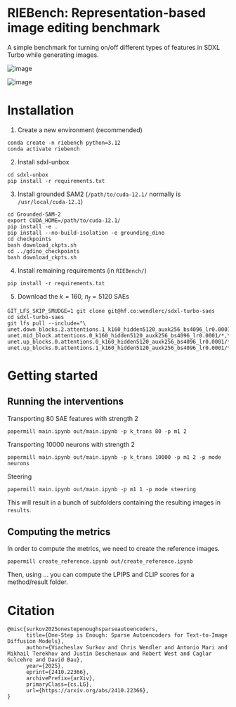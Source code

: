 # RIEBench: Representation-based image editing benchmark

A simple benchmark for turning on/off different types of features in SDXL Turbo while generating images.

![image](https://github.com/user-attachments/assets/7cc9d9df-15a4-44da-a325-0b072429ffdf)

![image](https://github.com/user-attachments/assets/eb36211c-68cd-41e0-b14a-4e158c65ee57)



# Installation

1. Create a new environment (recommended)
```
conda create -n riebench python=3.12
conda activate riebench
```

2. Install sdxl-unbox 
```
cd sdxl-unbox
pip install -r requirements.txt
```

3. Install grounded SAM2 (`/path/to/cuda-12.1/` normally is `/usr/local/cuda-12.1`)
```
cd Grounded-SAM-2
export CUDA_HOME=/path/to/cuda-12.1/ 
pip install -e .
pip install --no-build-isolation -e grounding_dino
cd checkpoints
bash download_ckpts.sh
cd ../gdino_checkpoints
bash download_ckpts.sh
```

4. Install remaining requirements (in `RIEBench/`)
```
pip install -r requirements.txt
```

5. Download the $k=160$, $n_f=5120$ SAEs
```
GIT_LFS_SKIP_SMUDGE=1 git clone git@hf.co:wendlerc/sdxl-turbo-saes
cd sdxl-turbo-saes
git lfs pull --include="\
unet.down_blocks.2.attentions.1_k160_hidden5120_auxk256_bs4096_lr0.0001/*,\
unet.mid_block.attentions.0_k160_hidden5120_auxk256_bs4096_lr0.0001/*,\
unet.up_blocks.0.attentions.0_k160_hidden5120_auxk256_bs4096_lr0.0001/*,\
unet.up_blocks.0.attentions.1_k160_hidden5120_auxk256_bs4096_lr0.0001/*"
```

# Getting started

## Running the interventions

Transporting 80 SAE features with strength 2
```
papermill main.ipynb out/main.ipynb -p k_trans 80 -p m1 2
```

Transporting 10000 neurons with strength 2
```
papermill main.ipynb out/main.ipynb -p k_trans 10000 -p m1 2 -p mode neurons
```

Steering
```
papermill main.ipynb out/main.ipynb -p m1 1 -p mode steering
```

This will result in a bunch of subfolders containing the resulting images in `results`.

## Computing the metrics

In order to compute the metrics, we need to create the reference images.
```
papermill create_reference.ipynb out/create_reference.ipynb
```

Then, using ... you can compute the LPIPS and CLIP scores for a method/result folder.

# Citation

```
@misc{surkov2025onestepenoughsparseautoencoders,
      title={One-Step is Enough: Sparse Autoencoders for Text-to-Image Diffusion Models}, 
      author={Viacheslav Surkov and Chris Wendler and Antonio Mari and Mikhail Terekhov and Justin Deschenaux and Robert West and Caglar Gulcehre and David Bau},
      year={2025},
      eprint={2410.22366},
      archivePrefix={arXiv},
      primaryClass={cs.LG},
      url={https://arxiv.org/abs/2410.22366}, 
}
```
